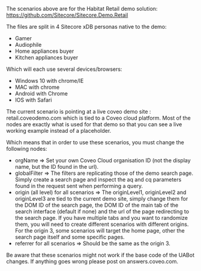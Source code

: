 The scenarios above are for the Habitat Retail demo solution: https://github.com/Sitecore/Sitecore.Demo.Retail

The files are split in 4 Sitecore xDB personas native to the demo:

* Gamer
* Audiophile
* Home appliances buyer
* Kitchen appliances buyer

Which will each use several devices/browsers:

* Windows 10 with chrome/IE
* MAC with chrome
* Android with Chrome
* IOS with Safari

The current scenario is pointing at a live coveo demo site : retail.coveodemo.com which is tied to a Coveo cloud platform. Most of the nodes are exactly what is used for that demo so that you can see a live working example instead of a placeholder.

Which means that in order to use these scenarios, you must change the following nodes:

* orgName => Set your own Coveo Cloud organisation ID (not the display name, but the ID found in the url).
* globalFilter => The filters are replicating those of the demo search page. Simply create a search page and inspect the aq and cq parameters found in the request sent when performing a query.
* origin (all level) for all scenarios => The originLevel1, originLevel2 and originLevel3 are tied to the current demo site, simply change them for the DOM ID of the search page, the DOM ID of the main tab of the search interface (default if none) and the url of the page redirecting to the search page. If you have multiple tabs and you want to randomize them, you will need to create different scenarios with different origins. For the origin 3, some scenarios will target the home page, other the search page itself and some specific pages.
* referrer for all scenarios => Should be the same as the origin 3.

Be aware that these scenarios might not work if the base code of the UABot changes. If anything goes wrong please post on answers.coveo.com.
